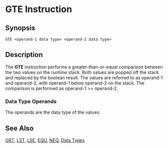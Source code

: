 # GTE Instruction

## Synopsis

```
GTE <operand-1 data type> <operand-2 data type>
```

## Description

The **GTE** instruction performs a greater-than-or-equal comparison between the two
values on the runtime stack. Both values are popped off the stack and replaced
by the boolean result. The values are referred to as operand-1 and operand-2,
with operand-1 below operand-2 on the stack. The comparison is performed as
operand-1 >= operand-2.

### Data Type Operands

The operands are the data type of the values.

## See Also

[GRT](../grt), [LST](../lst), [LSE](../lse),
[EQU](../equ), [NEQ](../neq), [Data Types](../../types)
